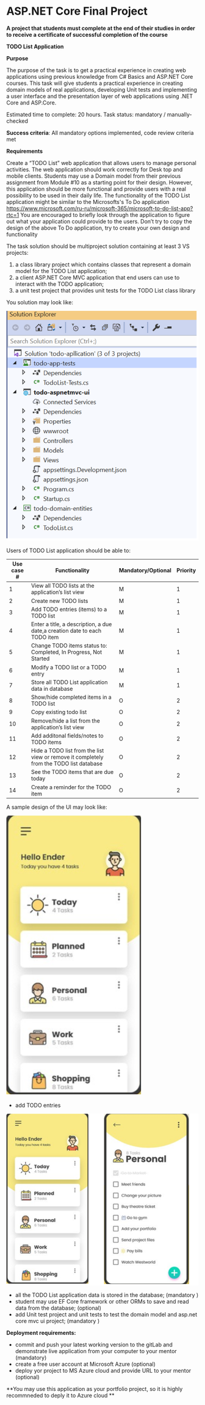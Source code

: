 # ASP.NET Core Final Project

 **A project that students must complete at the end of their studies in order to receive a certificate of successful completion of the course** 

**TODO List Application**

**Purpose**

The purpose of the task is to get a practical experience in creating web applications using previous knowledge from C# Basics and ASP.NET  Core courses. This task will give students a practical experience in creating domain models of real applications, developing Unit tests and  implementing a user interface and the presentation layer of web applications using .NET Core and ASP.Core.  

Estimated time to complete: 20 hours. 
Task status: mandatory / manually-checked

**Success criteria**: All mandatory options implemented, code review criteria met

**Requirements**

 Create a “TODO List” web application that allows users to manage personal activities.
The web application should work correctly for Desk top and mobile clients.
Students may use a Domain model from their previous assignment from Module #10 as a starting point for their design.  However, this application should be more functional and provide users with a real possibility to be used in their daily life.
The functionality of the TODO List application might be similar to the Microsofts's To Do application https://www.microsoft.com/ru-ru/microsoft-365/microsoft-to-do-list-app?rtc=1 
You are encouraged to briefly look through the application to figure out what  your application could provide to the users. Don’t try to copy the design of the above To Do application, try to create your own design and functionality

The task solution should be multiproject solution containing at least 3 VS projects:

1. a class library project which contains classes that represent a domain model for the TODO List application;
2. a client ASP.NET Core MVC  application that end users can use to interact with the TODO application;
3. a unit test project that provides unit tests for the TODO List class library

You solution may look like:

![](images/todo-solition.png) 

Users of TODO List application should be able to:



| Use case # | Functionality | Mandatory/Optional | Priority |
| ------ | ------ |------ |------ |
 |1 | View all TODO lists at the application’s list view  |M |1 |
| 2 | Create new TODO lists  |M |1 |
| 3 | Add TODO entries (items) to a TODO list  |M |1 |
| 4 | Enter a title, a description, a due date,a creation date to each TODO item |M |1 |
| 5 | Change TODO items status to: Completed, In Progress, Not Started     |M |1 |
| 6 | Modify a TODO list or a TODO entry   |M |1 |
| 7 | Store all TODO List application data in database |M |1 |
| 8 | Show/hide completed items in a TODO list    |O |2 |
| 9 | Copy existing todo list     |O |2 |
| 10 |Remove/hide a list from the  application’s list view     |O |2 |
| 11 |Add additonal fields/notes to TODO items |O |2 |
| 12 |Hide a TODO list from the list view or remove it completely from the TODO list database|O |2 |
| 13 | See the TODO items that are due today |O |2 |
| 14 | Create a reminder for the TODO item  |O |2 |
 
A sample design of the UI may look like:

![](images/ToDo-Lists.png) 
 
- add TODO entries
 
![](images/ToDo-List-Items.png) 
 

- all the TODO List application data is stored in the database; (mandatory )
- student may use EF Core framework or other ORMs to save and read data from the database; (optional)
- add Unit test project and  unit tests to test the domain model and asp.net core mvc ui project; (mandatory )

**Deployment requirements:**

- commit and push your latest working version to the gitLab and demonstrate live application from your computer to your mentor (mandatory)
- create a free user account at Microsoft Azure (optional)
- deploy yor project to MS Azure cloud and provide URL to your mentor (optional)

 **You may use this application as your portfolio project, so it is highly recommneded to deply it to Azure cloud **
